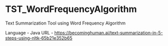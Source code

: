 # TST_WordFrequencyAlgorithm
Text Summarization Tool using Word Frequency Algorithm

Language - Java
URL - https://becominghuman.ai/text-summarization-in-5-steps-using-nltk-65b21e352b65

